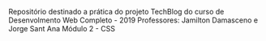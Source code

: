 Repositório destinado a prática do projeto TechBlog do curso de Desenvolmento Web Completo - 2019
Professores: Jamilton Damasceno e Jorge Sant Ana
Módulo 2 - CSS
